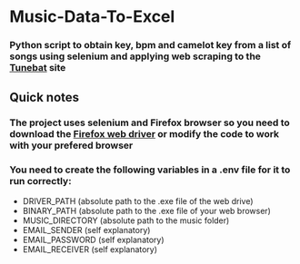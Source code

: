 # Music-Data-To-Excel
### Python script to obtain key, bpm and camelot key from a list of songs using selenium and applying web scraping to the [Tunebat](https://tunebat.com/) site 

## Quick notes

### The project uses selenium and Firefox browser so you need to download the [Firefox web driver](https://github.com/mozilla/geckodriver) or modify the code to work with your prefered browser

### You need to create the following variables in a .env file for it to run correctly:
  - DRIVER_PATH (absolute path to the .exe file of the web drive)
  - BINARY_PATH (absolute path to the .exe file of your web browser)
  - MUSIC_DIRECTORY (absolute path to the music folder)
  - EMAIL_SENDER (self explanatory)
  - EMAIL_PASSWORD (self explanatory)
  - EMAIL_RECEIVER (self explanatory)
